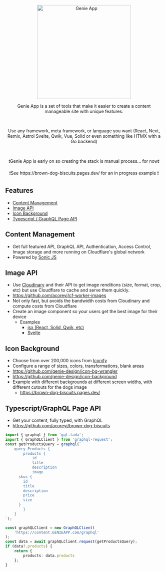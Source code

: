 <p align="center">
  <a href="https://storybook.js.org/">
    <picture>
      <img src="https://raw.githubusercontent.com/genie-team/graphql-genie/master/resources/logo.svg?sanitize=true"  alt="Genie App" width="300" />
    </picture>
  </a>
</p>

<p align="center">Genie App is a set of tools that make it easier to create a content manageable site with unique features.</p>
<br/>
<p align="center"> Use any framework, meta framework, or language you want (React, Next, Remix, Astrol Svelte, Qwik, Vue, Solid  or even something like  HTMX with a Go backend)</p>
<br/>
<p align="center"> ❗Genie App is early on so creating the stack is manual process... for now❗</p>
<p align="center">❗See https://brown-dog-biscuits.pages.dev/ for an in progress example ❗</p>

## Features

- [Content Management](#content-management)
- [Image API](#image-api)
- [Icon Background](#icon-background)
- [Typescript / GraphQL Page API](#typescriptgraphql-page-api)


## Content Management
- Get full featured API, GraphQL API, Authentication, Access Control, Image storage and more running on Cloudflare's global network 
- Powered by [Sonic JS](https://github.com/genie-design/sonicjs)

## Image API
- Use [Cloudinary](https://cloudinary.com/) and their API to get image renditions (size, format, crop, etc) but use Cloudflare to cache and serve them quickly.
- https://github.com/acoreyj/cf-worker-images
- Not only fast, but avoids the bandwidth costs from Cloudinary and compute costs from Cloudflare
- Create an image component so your users get the best image for their device
  - Examples
    - [jsx (React, Solid, Qwik, etc) ](https://github.com/acoreyj/qwik-daisyui/blob/main/apps/docs/src/components/genie-image.tsx)
    - [Svelte](https://github.com/acoreyj/brown-dog-biscuits/blob/main/src/components/GenieImage.svelte)
   
## Icon Background
  - Choose from over 200,000 icons from [Iconify](https://icon-sets.iconify.design/)
  - Configure a range of sizes, colors, transformations, blank areas
  - https://github.com/genie-design/icon-bg-wrangler
  - https://github.com/genie-design/icon-background
  - Example with different backgrounds at different screen widths, with different cutouts for the dogs image
    - https://brown-dog-biscuits.pages.dev/

## Typescript/GraphQL Page API
  - Get your content, fully typed, with GraphQL
  - https://github.com/acoreyj/brown-dog-biscuits

```ts
import { graphql } from 'gql.tada';
import { GraphQLClient } from 'graphql-request';
const getProductsQuery = graphql(`
	query Products {
		products {
			id
			title
			description
			image
      skus {
        id
        title
        description
        price
        size
      }
		}
	}
`);

const graphQLClient = new GraphQLClient(
	'https://content.GENIEAPP.com/graphql'
);
const data = await graphQLClient.request(getProductsQuery);
if (data?.products) {
	return {
		products: data.products
	};
}

```
  
